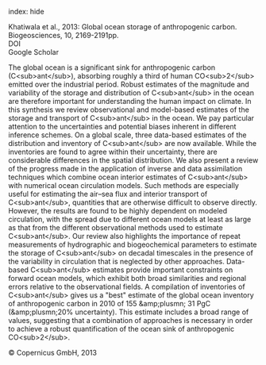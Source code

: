 index: hide

<div class="Citation">

  <div class="Citation-body">
    <div class="Citation-text">Khatiwala et al., 2013: Global ocean storage of anthropogenic carbon. <span class="Article-journal">Biogeosciences, </span><span class="Article-volume">10, </span>2169-2191pp.</div>
    <div class="Citation-links">
      <div class="CitationLink" data-href="https://doi.org/10.5194/bg-10-2169-2013">
        <div class="CitationLink-icon CitationLink-Doi"></div>
        <div class="CitationLink-text">DOI</div>
      </div>
      <div class="CitationLink" data-href="https://scholar.google.com/scholar?q=10.5194/bg-10-2169-2013">
        <div class="CitationLink-icon CitationLink-Scholar"></div>
        <div class="CitationLink-text">Google Scholar</div>
      </div>
    </div>
  </div>
</div>

The global ocean is a significant sink for anthropogenic carbon (C&lt;sub&gt;ant&lt;/sub&gt;), absorbing roughly a third of human CO&lt;sub&gt;2&lt;/sub&gt; emitted over the industrial period. Robust estimates of the magnitude and variability of the storage and distribution of C&lt;sub&gt;ant&lt;/sub&gt; in the ocean are therefore important for understanding the human impact on climate. In this synthesis we review observational and model-based estimates of the storage and transport of C&lt;sub&gt;ant&lt;/sub&gt; in the ocean. We pay particular attention to the uncertainties and potential biases inherent in different inference schemes. On a global scale, three data-based estimates of the distribution and inventory of C&lt;sub&gt;ant&lt;/sub&gt; are now available. While the inventories are found to agree within their uncertainty, there are considerable differences in the spatial distribution. We also present a review of the progress made in the application of inverse and data assimilation techniques which combine ocean interior estimates of C&lt;sub&gt;ant&lt;/sub&gt; with numerical ocean circulation models. Such methods are especially useful for estimating the air–sea flux and interior transport of C&lt;sub&gt;ant&lt;/sub&gt;, quantities that are otherwise difficult to observe directly. However, the results are found to be highly dependent on modeled circulation, with the spread due to different ocean models at least as large as that from the different observational methods used to estimate C&lt;sub&gt;ant&lt;/sub&gt;. Our review also highlights the importance of repeat measurements of hydrographic and biogeochemical parameters to estimate the storage of C&lt;sub&gt;ant&lt;/sub&gt; on decadal timescales in the presence of the variability in circulation that is neglected by other approaches. Data-based C&lt;sub&gt;ant&lt;/sub&gt; estimates provide important constraints on forward ocean models, which exhibit both broad similarities and regional errors relative to the observational fields. A compilation of inventories of C&lt;sub&gt;ant&lt;/sub&gt; gives us a "best" estimate of the global ocean inventory of anthropogenic carbon in 2010 of 155 &amp;amp;plusmn; 31 PgC (&amp;amp;plusmn;20% uncertainty). This estimate includes a broad range of values, suggesting that a combination of approaches is necessary in order to achieve a robust quantification of the ocean sink of anthropogenic CO&lt;sub&gt;2&lt;/sub&gt;.

<div class="Citation-copy">
&copy; Copernicus GmbH, 2013
</div>